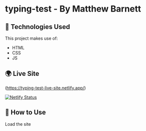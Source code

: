 # typing-test - By Matthew Barnett  

## 🔧 Technologies Used  
This project makes use of:  
- HTML
- CSS  
- JS

## 🌍 Live Site  
(https://typing-test-live-site.netlify.app/)

[![Netlify Status](https://api.netlify.com/api/v1/badges/cda2ba88-eed1-4ce0-aaff-d38403707a37/deploy-status)](https://app.netlify.com/sites/typing-test-live-site/deploys)

## 🚀 How to Use  
Load the site

